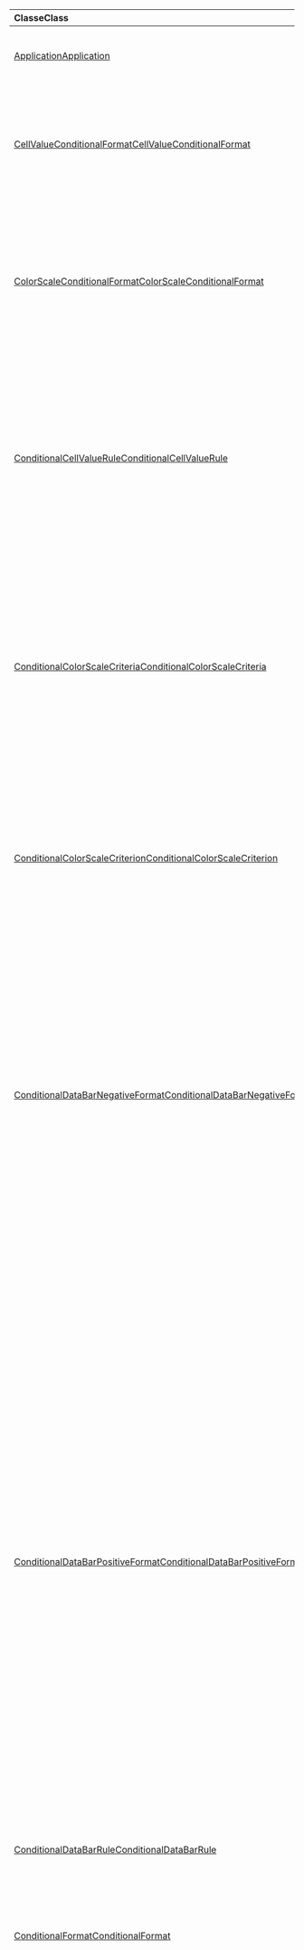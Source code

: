 | <span data-ttu-id="04d4e-101">Classe</span><span class="sxs-lookup"><span data-stu-id="04d4e-101">Class</span></span> | <span data-ttu-id="04d4e-102">Champs</span><span class="sxs-lookup"><span data-stu-id="04d4e-102">Fields</span></span> | <span data-ttu-id="04d4e-103">Description</span><span class="sxs-lookup"><span data-stu-id="04d4e-103">Description</span></span> |
|:---|:---|:---|
|[<span data-ttu-id="04d4e-104">Application</span><span class="sxs-lookup"><span data-stu-id="04d4e-104">Application</span></span>](/javascript/api/excel/excel.application)|[<span data-ttu-id="04d4e-105">suspendApiCalculationUntilNextSync()</span><span class="sxs-lookup"><span data-stu-id="04d4e-105">suspendApiCalculationUntilNextSync()</span></span>](/javascript/api/excel/excel.application#suspendapicalculationuntilnextsync--)|<span data-ttu-id="04d4e-106">Suspend le calcul jusqu’à ce que le `context.sync()` suivant soit appelé.</span><span class="sxs-lookup"><span data-stu-id="04d4e-106">Suspends calculation until the next `context.sync()` is called.</span></span>|
|[<span data-ttu-id="04d4e-107">CellValueConditionalFormat</span><span class="sxs-lookup"><span data-stu-id="04d4e-107">CellValueConditionalFormat</span></span>](/javascript/api/excel/excel.cellvalueconditionalformat)|[<span data-ttu-id="04d4e-108">format</span><span class="sxs-lookup"><span data-stu-id="04d4e-108">format</span></span>](/javascript/api/excel/excel.cellvalueconditionalformat#format)|<span data-ttu-id="04d4e-109">Renvoie un objet format, qui encapsule la police, le remplissage, les bordures et d’autres propriétés des formats conditionnels.</span><span class="sxs-lookup"><span data-stu-id="04d4e-109">Returns a format object, encapsulating the conditional formats font, fill, borders, and other properties.</span></span>|
||[<span data-ttu-id="04d4e-110">rule</span><span class="sxs-lookup"><span data-stu-id="04d4e-110">rule</span></span>](/javascript/api/excel/excel.cellvalueconditionalformat#rule)|<span data-ttu-id="04d4e-111">Spécifie l’objet de règle sur ce format conditionnel.</span><span class="sxs-lookup"><span data-stu-id="04d4e-111">Specifies the rule object on this conditional format.</span></span>|
|[<span data-ttu-id="04d4e-112">ColorScaleConditionalFormat</span><span class="sxs-lookup"><span data-stu-id="04d4e-112">ColorScaleConditionalFormat</span></span>](/javascript/api/excel/excel.colorscaleconditionalformat)|[<span data-ttu-id="04d4e-113">criteria</span><span class="sxs-lookup"><span data-stu-id="04d4e-113">criteria</span></span>](/javascript/api/excel/excel.colorscaleconditionalformat#criteria)|<span data-ttu-id="04d4e-114">Critères de l’échelle de couleurs.</span><span class="sxs-lookup"><span data-stu-id="04d4e-114">The criteria of the color scale.</span></span>|
||[<span data-ttu-id="04d4e-115">threeColorScale</span><span class="sxs-lookup"><span data-stu-id="04d4e-115">threeColorScale</span></span>](/javascript/api/excel/excel.colorscaleconditionalformat#threecolorscale)|<span data-ttu-id="04d4e-116">Si `true` , l’échelle de couleur aura trois points (minimum, milieu, maximum), sinon elle en aura deux (minimum, maximum).</span><span class="sxs-lookup"><span data-stu-id="04d4e-116">If `true`, the color scale will have three points (minimum, midpoint, maximum), otherwise it will have two (minimum, maximum).</span></span>|
|[<span data-ttu-id="04d4e-117">ConditionalCellValueRule</span><span class="sxs-lookup"><span data-stu-id="04d4e-117">ConditionalCellValueRule</span></span>](/javascript/api/excel/excel.conditionalcellvaluerule)|[<span data-ttu-id="04d4e-118">formula1</span><span class="sxs-lookup"><span data-stu-id="04d4e-118">formula1</span></span>](/javascript/api/excel/excel.conditionalcellvaluerule#formula1)|<span data-ttu-id="04d4e-119">Formule, si nécessaire, sur laquelle évaluer la règle de mise en forme conditionnelle.</span><span class="sxs-lookup"><span data-stu-id="04d4e-119">The formula, if required, on which to evaluate the conditional format rule.</span></span>|
||[<span data-ttu-id="04d4e-120">formula2</span><span class="sxs-lookup"><span data-stu-id="04d4e-120">formula2</span></span>](/javascript/api/excel/excel.conditionalcellvaluerule#formula2)|<span data-ttu-id="04d4e-121">Formule, si nécessaire, sur laquelle évaluer la règle de mise en forme conditionnelle.</span><span class="sxs-lookup"><span data-stu-id="04d4e-121">The formula, if required, on which to evaluate the conditional format rule.</span></span>|
||[<span data-ttu-id="04d4e-122">opérateur</span><span class="sxs-lookup"><span data-stu-id="04d4e-122">operator</span></span>](/javascript/api/excel/excel.conditionalcellvaluerule#operator)|<span data-ttu-id="04d4e-123">Opérateur de la mise en forme conditionnelle de la valeur de cellule.</span><span class="sxs-lookup"><span data-stu-id="04d4e-123">The operator of the cell value conditional format.</span></span>|
|[<span data-ttu-id="04d4e-124">ConditionalColorScaleCriteria</span><span class="sxs-lookup"><span data-stu-id="04d4e-124">ConditionalColorScaleCriteria</span></span>](/javascript/api/excel/excel.conditionalcolorscalecriteria)|[<span data-ttu-id="04d4e-125">maximum</span><span class="sxs-lookup"><span data-stu-id="04d4e-125">maximum</span></span>](/javascript/api/excel/excel.conditionalcolorscalecriteria#maximum)|<span data-ttu-id="04d4e-126">Point maximal du critère d’échelle de couleur.</span><span class="sxs-lookup"><span data-stu-id="04d4e-126">The maximum point of the color scale criterion.</span></span>|
||[<span data-ttu-id="04d4e-127">midpoint</span><span class="sxs-lookup"><span data-stu-id="04d4e-127">midpoint</span></span>](/javascript/api/excel/excel.conditionalcolorscalecriteria#midpoint)|<span data-ttu-id="04d4e-128">Milieu du critère d’échelle de couleur, si l’échelle de couleurs est une échelle de 3 couleurs.</span><span class="sxs-lookup"><span data-stu-id="04d4e-128">The midpoint of the color scale criterion, if the color scale is a 3-color scale.</span></span>|
||[<span data-ttu-id="04d4e-129">minimum</span><span class="sxs-lookup"><span data-stu-id="04d4e-129">minimum</span></span>](/javascript/api/excel/excel.conditionalcolorscalecriteria#minimum)|<span data-ttu-id="04d4e-130">Point minimal du critère d’échelle de couleur.</span><span class="sxs-lookup"><span data-stu-id="04d4e-130">The minimum point of the color scale criterion.</span></span>|
|[<span data-ttu-id="04d4e-131">ConditionalColorScaleCriterion</span><span class="sxs-lookup"><span data-stu-id="04d4e-131">ConditionalColorScaleCriterion</span></span>](/javascript/api/excel/excel.conditionalcolorscalecriterion)|[<span data-ttu-id="04d4e-132">color</span><span class="sxs-lookup"><span data-stu-id="04d4e-132">color</span></span>](/javascript/api/excel/excel.conditionalcolorscalecriterion#color)|<span data-ttu-id="04d4e-133">Représentation de code couleur HTML de la couleur d’échelle de couleur (par exemple, #FF0000 représente le rouge).</span><span class="sxs-lookup"><span data-stu-id="04d4e-133">HTML color code representation of the color scale color (e.g., #FF0000 represents Red).</span></span>|
||[<span data-ttu-id="04d4e-134">formula</span><span class="sxs-lookup"><span data-stu-id="04d4e-134">formula</span></span>](/javascript/api/excel/excel.conditionalcolorscalecriterion#formula)|<span data-ttu-id="04d4e-135">Un nombre, une formule ou `null` (si `type` c’est `lowestValue` le cas).</span><span class="sxs-lookup"><span data-stu-id="04d4e-135">A number, a formula, or `null` (if `type` is `lowestValue`).</span></span>|
||[<span data-ttu-id="04d4e-136">type</span><span class="sxs-lookup"><span data-stu-id="04d4e-136">type</span></span>](/javascript/api/excel/excel.conditionalcolorscalecriterion#type)|<span data-ttu-id="04d4e-137">Sur quoi la formule conditionnelle critère doit être basée.</span><span class="sxs-lookup"><span data-stu-id="04d4e-137">What the criterion conditional formula should be based on.</span></span>|
|[<span data-ttu-id="04d4e-138">ConditionalDataBarNegativeFormat</span><span class="sxs-lookup"><span data-stu-id="04d4e-138">ConditionalDataBarNegativeFormat</span></span>](/javascript/api/excel/excel.conditionaldatabarnegativeformat)|[<span data-ttu-id="04d4e-139">borderColor</span><span class="sxs-lookup"><span data-stu-id="04d4e-139">borderColor</span></span>](/javascript/api/excel/excel.conditionaldatabarnegativeformat#bordercolor)|<span data-ttu-id="04d4e-140">Code couleur HTML représentant la couleur de la bordure, au format #RRGGBB (par exemple, « FFA500 ») ou sous forme de couleur HTML nommée (par exemple, « orange »).</span><span class="sxs-lookup"><span data-stu-id="04d4e-140">HTML color code representing the color of the border line, in the form #RRGGBB (e.g., "FFA500") or as a named HTML color (e.g., "orange").</span></span>|
||[<span data-ttu-id="04d4e-141">fillColor</span><span class="sxs-lookup"><span data-stu-id="04d4e-141">fillColor</span></span>](/javascript/api/excel/excel.conditionaldatabarnegativeformat#fillcolor)|<span data-ttu-id="04d4e-142">Code couleur HTML représentant la couleur de remplissage, sous la forme #RRGGBB (par exemple, « FFA500 ») ou sous forme de couleur HTML nommée (par exemple, « orange »).</span><span class="sxs-lookup"><span data-stu-id="04d4e-142">HTML color code representing the fill color, in the form #RRGGBB (e.g., "FFA500") or as a named HTML color (e.g., "orange").</span></span>|
||[<span data-ttu-id="04d4e-143">matchPositiveBorderColor</span><span class="sxs-lookup"><span data-stu-id="04d4e-143">matchPositiveBorderColor</span></span>](/javascript/api/excel/excel.conditionaldatabarnegativeformat#matchpositivebordercolor)|<span data-ttu-id="04d4e-144">Spécifie si la barre de données négative a la même couleur de bordure que la barre de données positive.</span><span class="sxs-lookup"><span data-stu-id="04d4e-144">Specifies if the negative data bar has the same border color as the positive data bar.</span></span>|
||[<span data-ttu-id="04d4e-145">matchPositiveFillColor</span><span class="sxs-lookup"><span data-stu-id="04d4e-145">matchPositiveFillColor</span></span>](/javascript/api/excel/excel.conditionaldatabarnegativeformat#matchpositivefillcolor)|<span data-ttu-id="04d4e-146">Spécifie si la barre de données négative a la même couleur de remplissage que la barre de données positive.</span><span class="sxs-lookup"><span data-stu-id="04d4e-146">Specifies if the negative data bar has the same fill color as the positive data bar.</span></span>|
|[<span data-ttu-id="04d4e-147">ConditionalDataBarPositiveFormat</span><span class="sxs-lookup"><span data-stu-id="04d4e-147">ConditionalDataBarPositiveFormat</span></span>](/javascript/api/excel/excel.conditionaldatabarpositiveformat)|[<span data-ttu-id="04d4e-148">borderColor</span><span class="sxs-lookup"><span data-stu-id="04d4e-148">borderColor</span></span>](/javascript/api/excel/excel.conditionaldatabarpositiveformat#bordercolor)|<span data-ttu-id="04d4e-149">Code couleur HTML représentant la couleur de la bordure, au format #RRGGBB (par exemple, « FFA500 ») ou sous forme de couleur HTML nommée (par exemple, « orange »).</span><span class="sxs-lookup"><span data-stu-id="04d4e-149">HTML color code representing the color of the border line, in the form #RRGGBB (e.g., "FFA500") or as a named HTML color (e.g., "orange").</span></span>|
||[<span data-ttu-id="04d4e-150">fillColor</span><span class="sxs-lookup"><span data-stu-id="04d4e-150">fillColor</span></span>](/javascript/api/excel/excel.conditionaldatabarpositiveformat#fillcolor)|<span data-ttu-id="04d4e-151">Code couleur HTML représentant la couleur de remplissage, sous la forme #RRGGBB (par exemple, « FFA500 ») ou sous forme de couleur HTML nommée (par exemple, « orange »).</span><span class="sxs-lookup"><span data-stu-id="04d4e-151">HTML color code representing the fill color, in the form #RRGGBB (e.g., "FFA500") or as a named HTML color (e.g., "orange").</span></span>|
||[<span data-ttu-id="04d4e-152">gradientFill</span><span class="sxs-lookup"><span data-stu-id="04d4e-152">gradientFill</span></span>](/javascript/api/excel/excel.conditionaldatabarpositiveformat#gradientfill)|<span data-ttu-id="04d4e-153">Spécifie si la barre de données a un dégradé.</span><span class="sxs-lookup"><span data-stu-id="04d4e-153">Specifies if the data bar has a gradient.</span></span>|
|[<span data-ttu-id="04d4e-154">ConditionalDataBarRule</span><span class="sxs-lookup"><span data-stu-id="04d4e-154">ConditionalDataBarRule</span></span>](/javascript/api/excel/excel.conditionaldatabarrule)|[<span data-ttu-id="04d4e-155">formula</span><span class="sxs-lookup"><span data-stu-id="04d4e-155">formula</span></span>](/javascript/api/excel/excel.conditionaldatabarrule#formula)|<span data-ttu-id="04d4e-156">Formule, si nécessaire, sur laquelle évaluer la règle de barre de données.</span><span class="sxs-lookup"><span data-stu-id="04d4e-156">The formula, if required, on which to evaluate the data bar rule.</span></span>|
||[<span data-ttu-id="04d4e-157">type</span><span class="sxs-lookup"><span data-stu-id="04d4e-157">type</span></span>](/javascript/api/excel/excel.conditionaldatabarrule#type)|<span data-ttu-id="04d4e-158">Type de règle pour la barre de données.</span><span class="sxs-lookup"><span data-stu-id="04d4e-158">The type of rule for the data bar.</span></span>|
|[<span data-ttu-id="04d4e-159">ConditionalFormat</span><span class="sxs-lookup"><span data-stu-id="04d4e-159">ConditionalFormat</span></span>](/javascript/api/excel/excel.conditionalformat)|[<span data-ttu-id="04d4e-160">delete()</span><span class="sxs-lookup"><span data-stu-id="04d4e-160">delete()</span></span>](/javascript/api/excel/excel.conditionalformat#delete--)|<span data-ttu-id="04d4e-161">Supprime cette mise en forme conditionnelle.</span><span class="sxs-lookup"><span data-stu-id="04d4e-161">Deletes this conditional format.</span></span>|
||[<span data-ttu-id="04d4e-162">getRange()</span><span class="sxs-lookup"><span data-stu-id="04d4e-162">getRange()</span></span>](/javascript/api/excel/excel.conditionalformat#getrange--)|<span data-ttu-id="04d4e-163">Renvoie la plage à laquelle s’applique la mise en forme conditionnelle.</span><span class="sxs-lookup"><span data-stu-id="04d4e-163">Returns the range the conditonal format is applied to.</span></span>|
||[<span data-ttu-id="04d4e-164">getRangeOrNullObject()</span><span class="sxs-lookup"><span data-stu-id="04d4e-164">getRangeOrNullObject()</span></span>](/javascript/api/excel/excel.conditionalformat#getrangeornullobject--)|<span data-ttu-id="04d4e-165">Renvoie la plage à laquelle le format conditionnel est appliqué.</span><span class="sxs-lookup"><span data-stu-id="04d4e-165">Returns the range to which the conditonal format is applied.</span></span>|
||[<span data-ttu-id="04d4e-166">priority</span><span class="sxs-lookup"><span data-stu-id="04d4e-166">priority</span></span>](/javascript/api/excel/excel.conditionalformat#priority)|<span data-ttu-id="04d4e-167">Priorité (ou index) dans la collection de formats conditionnels dans qui ce format conditionnel existe actuellement.</span><span class="sxs-lookup"><span data-stu-id="04d4e-167">The priority (or index) within the conditional format collection that this conditional format currently exists in.</span></span>|
||[<span data-ttu-id="04d4e-168">cellValue</span><span class="sxs-lookup"><span data-stu-id="04d4e-168">cellValue</span></span>](/javascript/api/excel/excel.conditionalformat#cellvalue)|<span data-ttu-id="04d4e-169">Renvoie les propriétés de mise en forme conditionnelle de la valeur de cellule si la mise en forme conditionnelle actuelle est un `CellValue` type.</span><span class="sxs-lookup"><span data-stu-id="04d4e-169">Returns the cell value conditional format properties if the current conditional format is a `CellValue` type.</span></span>|
||[<span data-ttu-id="04d4e-170">cellValueOrNullObject</span><span class="sxs-lookup"><span data-stu-id="04d4e-170">cellValueOrNullObject</span></span>](/javascript/api/excel/excel.conditionalformat#cellvalueornullobject)|<span data-ttu-id="04d4e-171">Renvoie les propriétés de mise en forme conditionnelle de la valeur de cellule si la mise en forme conditionnelle actuelle est un `CellValue` type.</span><span class="sxs-lookup"><span data-stu-id="04d4e-171">Returns the cell value conditional format properties if the current conditional format is a `CellValue` type.</span></span>|
||[<span data-ttu-id="04d4e-172">colorScale</span><span class="sxs-lookup"><span data-stu-id="04d4e-172">colorScale</span></span>](/javascript/api/excel/excel.conditionalformat#colorscale)|<span data-ttu-id="04d4e-173">Renvoie les propriétés de mise en forme conditionnelle d’échelle de couleur si la mise en forme conditionnelle actuelle est un `ColorScale` type.</span><span class="sxs-lookup"><span data-stu-id="04d4e-173">Returns the color scale conditional format properties if the current conditional format is a `ColorScale` type.</span></span>|
||[<span data-ttu-id="04d4e-174">colorScaleOrNullObject</span><span class="sxs-lookup"><span data-stu-id="04d4e-174">colorScaleOrNullObject</span></span>](/javascript/api/excel/excel.conditionalformat#colorscaleornullobject)|<span data-ttu-id="04d4e-175">Renvoie les propriétés de mise en forme conditionnelle d’échelle de couleur si la mise en forme conditionnelle actuelle est un `ColorScale` type.</span><span class="sxs-lookup"><span data-stu-id="04d4e-175">Returns the color scale conditional format properties if the current conditional format is a `ColorScale` type.</span></span>|
||[<span data-ttu-id="04d4e-176">custom</span><span class="sxs-lookup"><span data-stu-id="04d4e-176">custom</span></span>](/javascript/api/excel/excel.conditionalformat#custom)|<span data-ttu-id="04d4e-177">Renvoie les propriétés de mise en forme conditionnelle personnalisées si la mise en forme conditionnelle actuelle est un type personnalisé.</span><span class="sxs-lookup"><span data-stu-id="04d4e-177">Returns the custom conditional format properties if the current conditional format is a custom type.</span></span>|
||[<span data-ttu-id="04d4e-178">customOrNullObject</span><span class="sxs-lookup"><span data-stu-id="04d4e-178">customOrNullObject</span></span>](/javascript/api/excel/excel.conditionalformat#customornullobject)|<span data-ttu-id="04d4e-179">Renvoie les propriétés de mise en forme conditionnelle personnalisées si la mise en forme conditionnelle actuelle est un type personnalisé.</span><span class="sxs-lookup"><span data-stu-id="04d4e-179">Returns the custom conditional format properties if the current conditional format is a custom type.</span></span>|
||[<span data-ttu-id="04d4e-180">dataBar</span><span class="sxs-lookup"><span data-stu-id="04d4e-180">dataBar</span></span>](/javascript/api/excel/excel.conditionalformat#databar)|<span data-ttu-id="04d4e-181">Renvoie les propriétés de la barre de données si la mise en forme conditionnelle actuelle est une barre de données.</span><span class="sxs-lookup"><span data-stu-id="04d4e-181">Returns the data bar properties if the current conditional format is a data bar.</span></span>|
||[<span data-ttu-id="04d4e-182">dataBarOrNullObject</span><span class="sxs-lookup"><span data-stu-id="04d4e-182">dataBarOrNullObject</span></span>](/javascript/api/excel/excel.conditionalformat#databarornullobject)|<span data-ttu-id="04d4e-183">Renvoie les propriétés de la barre de données si la mise en forme conditionnelle actuelle est une barre de données.</span><span class="sxs-lookup"><span data-stu-id="04d4e-183">Returns the data bar properties if the current conditional format is a data bar.</span></span>|
||[<span data-ttu-id="04d4e-184">iconSet</span><span class="sxs-lookup"><span data-stu-id="04d4e-184">iconSet</span></span>](/javascript/api/excel/excel.conditionalformat#iconset)|<span data-ttu-id="04d4e-185">Renvoie les propriétés de mise en forme conditionnelle du jeu d’icônes si la mise en forme conditionnelle actuelle est un `IconSet` type.</span><span class="sxs-lookup"><span data-stu-id="04d4e-185">Returns the icon set conditional format properties if the current conditional format is an `IconSet` type.</span></span>|
||[<span data-ttu-id="04d4e-186">iconSetOrNullObject</span><span class="sxs-lookup"><span data-stu-id="04d4e-186">iconSetOrNullObject</span></span>](/javascript/api/excel/excel.conditionalformat#iconsetornullobject)|<span data-ttu-id="04d4e-187">Renvoie les propriétés de mise en forme conditionnelle du jeu d’icônes si la mise en forme conditionnelle actuelle est un `IconSet` type.</span><span class="sxs-lookup"><span data-stu-id="04d4e-187">Returns the icon set conditional format properties if the current conditional format is an `IconSet` type.</span></span>|
||[<span data-ttu-id="04d4e-188">id</span><span class="sxs-lookup"><span data-stu-id="04d4e-188">id</span></span>](/javascript/api/excel/excel.conditionalformat#id)|<span data-ttu-id="04d4e-189">Priorité de la mise en forme conditionnelle dans la version `ConditionalFormatCollection` actuelle.</span><span class="sxs-lookup"><span data-stu-id="04d4e-189">The priority of the conditional format in the current `ConditionalFormatCollection`.</span></span>|
||[<span data-ttu-id="04d4e-190">preset</span><span class="sxs-lookup"><span data-stu-id="04d4e-190">preset</span></span>](/javascript/api/excel/excel.conditionalformat#preset)|<span data-ttu-id="04d4e-191">Renvoie la mise en forme conditionnelle des critères prédéfinits.</span><span class="sxs-lookup"><span data-stu-id="04d4e-191">Returns the preset criteria conditional format.</span></span>|
||[<span data-ttu-id="04d4e-192">presetOrNullObject</span><span class="sxs-lookup"><span data-stu-id="04d4e-192">presetOrNullObject</span></span>](/javascript/api/excel/excel.conditionalformat#presetornullobject)|<span data-ttu-id="04d4e-193">Renvoie la mise en forme conditionnelle des critères prédéfinits.</span><span class="sxs-lookup"><span data-stu-id="04d4e-193">Returns the preset criteria conditional format.</span></span>|
||[<span data-ttu-id="04d4e-194">textComparison</span><span class="sxs-lookup"><span data-stu-id="04d4e-194">textComparison</span></span>](/javascript/api/excel/excel.conditionalformat#textcomparison)|<span data-ttu-id="04d4e-195">Renvoie les propriétés de mise en forme conditionnelle de texte spécifiques si la mise en forme conditionnelle actuelle est un type de texte.</span><span class="sxs-lookup"><span data-stu-id="04d4e-195">Returns the specific text conditional format properties if the current conditional format is a text type.</span></span>|
||[<span data-ttu-id="04d4e-196">textComparisonOrNullObject</span><span class="sxs-lookup"><span data-stu-id="04d4e-196">textComparisonOrNullObject</span></span>](/javascript/api/excel/excel.conditionalformat#textcomparisonornullobject)|<span data-ttu-id="04d4e-197">Renvoie les propriétés de mise en forme conditionnelle de texte spécifiques si la mise en forme conditionnelle actuelle est un type de texte.</span><span class="sxs-lookup"><span data-stu-id="04d4e-197">Returns the specific text conditional format properties if the current conditional format is a text type.</span></span>|
||[<span data-ttu-id="04d4e-198">topBottom</span><span class="sxs-lookup"><span data-stu-id="04d4e-198">topBottom</span></span>](/javascript/api/excel/excel.conditionalformat#topbottom)|<span data-ttu-id="04d4e-199">Renvoie les propriétés de mise en forme conditionnelle supérieure/inférieure si la mise en forme conditionnelle actuelle est un `TopBottom` type.</span><span class="sxs-lookup"><span data-stu-id="04d4e-199">Returns the top/bottom conditional format properties if the current conditional format is a `TopBottom` type.</span></span>|
||[<span data-ttu-id="04d4e-200">topBottomOrNullObject</span><span class="sxs-lookup"><span data-stu-id="04d4e-200">topBottomOrNullObject</span></span>](/javascript/api/excel/excel.conditionalformat#topbottomornullobject)|<span data-ttu-id="04d4e-201">Renvoie les propriétés de mise en forme conditionnelle supérieure/inférieure si la mise en forme conditionnelle actuelle est un `TopBottom` type.</span><span class="sxs-lookup"><span data-stu-id="04d4e-201">Returns the top/bottom conditional format properties if the current conditional format is a `TopBottom` type.</span></span>|
||[<span data-ttu-id="04d4e-202">type</span><span class="sxs-lookup"><span data-stu-id="04d4e-202">type</span></span>](/javascript/api/excel/excel.conditionalformat#type)|<span data-ttu-id="04d4e-203">Type de mise en forme conditionnelle.</span><span class="sxs-lookup"><span data-stu-id="04d4e-203">A type of conditional format.</span></span>|
||[<span data-ttu-id="04d4e-204">stopIfTrue</span><span class="sxs-lookup"><span data-stu-id="04d4e-204">stopIfTrue</span></span>](/javascript/api/excel/excel.conditionalformat#stopiftrue)|<span data-ttu-id="04d4e-205">Si les conditions de cette mise en forme conditionnelle sont remplies, aucun format de priorité inférieure ne doit prendre effet sur cette cellule.</span><span class="sxs-lookup"><span data-stu-id="04d4e-205">If the conditions of this conditional format are met, no lower-priority formats shall take effect on that cell.</span></span>|
|[<span data-ttu-id="04d4e-206">ConditionalFormatCollection</span><span class="sxs-lookup"><span data-stu-id="04d4e-206">ConditionalFormatCollection</span></span>](/javascript/api/excel/excel.conditionalformatcollection)|[<span data-ttu-id="04d4e-207">add(type: Excel.ConditionalFormatType)</span><span class="sxs-lookup"><span data-stu-id="04d4e-207">add(type: Excel.ConditionalFormatType)</span></span>](/javascript/api/excel/excel.conditionalformatcollection#add-type-)|<span data-ttu-id="04d4e-208">Ajoute un nouveau format conditionnel à la collection à la priorité première/supérieure.</span><span class="sxs-lookup"><span data-stu-id="04d4e-208">Adds a new conditional format to the collection at the first/top priority.</span></span>|
||[<span data-ttu-id="04d4e-209">clearAll()</span><span class="sxs-lookup"><span data-stu-id="04d4e-209">clearAll()</span></span>](/javascript/api/excel/excel.conditionalformatcollection#clearall--)|<span data-ttu-id="04d4e-210">Efface toutes les mises en forme conditionnelles actives sur la plage spécifiée actuelle.</span><span class="sxs-lookup"><span data-stu-id="04d4e-210">Clears all conditional formats active on the current specified range.</span></span>|
||[<span data-ttu-id="04d4e-211">getCount()</span><span class="sxs-lookup"><span data-stu-id="04d4e-211">getCount()</span></span>](/javascript/api/excel/excel.conditionalformatcollection#getcount--)|<span data-ttu-id="04d4e-212">Renvoie le nombre de formats conditionnels dans le manuel.</span><span class="sxs-lookup"><span data-stu-id="04d4e-212">Returns the number of conditional formats in the workbook.</span></span>|
||[<span data-ttu-id="04d4e-213">getItem(id: string)</span><span class="sxs-lookup"><span data-stu-id="04d4e-213">getItem(id: string)</span></span>](/javascript/api/excel/excel.conditionalformatcollection#getitem-id-)|<span data-ttu-id="04d4e-214">Renvoie une mise en forme conditionnelle à un ID donné.</span><span class="sxs-lookup"><span data-stu-id="04d4e-214">Returns a conditional format for the given ID.</span></span>|
||[<span data-ttu-id="04d4e-215">getItemAt(index: number)</span><span class="sxs-lookup"><span data-stu-id="04d4e-215">getItemAt(index: number)</span></span>](/javascript/api/excel/excel.conditionalformatcollection#getitemat-index-)|<span data-ttu-id="04d4e-216">Renvoie une mise en forme conditionnelle à l’index donné.</span><span class="sxs-lookup"><span data-stu-id="04d4e-216">Returns a conditional format at the given index.</span></span>|
||[<span data-ttu-id="04d4e-217">items</span><span class="sxs-lookup"><span data-stu-id="04d4e-217">items</span></span>](/javascript/api/excel/excel.conditionalformatcollection#items)|<span data-ttu-id="04d4e-218">Obtient l’élément enfant chargé dans cette collection de sites.</span><span class="sxs-lookup"><span data-stu-id="04d4e-218">Gets the loaded child items in this collection.</span></span>|
|[<span data-ttu-id="04d4e-219">ConditionalFormatRule</span><span class="sxs-lookup"><span data-stu-id="04d4e-219">ConditionalFormatRule</span></span>](/javascript/api/excel/excel.conditionalformatrule)|[<span data-ttu-id="04d4e-220">formula</span><span class="sxs-lookup"><span data-stu-id="04d4e-220">formula</span></span>](/javascript/api/excel/excel.conditionalformatrule#formula)|<span data-ttu-id="04d4e-221">Formule, si nécessaire, sur laquelle évaluer la règle de mise en forme conditionnelle.</span><span class="sxs-lookup"><span data-stu-id="04d4e-221">The formula, if required, on which to evaluate the conditional format rule.</span></span>|
||[<span data-ttu-id="04d4e-222">formulaLocal</span><span class="sxs-lookup"><span data-stu-id="04d4e-222">formulaLocal</span></span>](/javascript/api/excel/excel.conditionalformatrule#formulalocal)|<span data-ttu-id="04d4e-223">Formule, si nécessaire, sur laquelle évaluer la règle de mise en forme conditionnelle dans la langue de l’utilisateur.</span><span class="sxs-lookup"><span data-stu-id="04d4e-223">The formula, if required, on which to evaluate the conditional format rule in the user's language.</span></span>|
||[<span data-ttu-id="04d4e-224">formulaR1C1</span><span class="sxs-lookup"><span data-stu-id="04d4e-224">formulaR1C1</span></span>](/javascript/api/excel/excel.conditionalformatrule#formular1c1)|<span data-ttu-id="04d4e-225">Formule, si nécessaire, sur laquelle évaluer la règle de mise en forme conditionnelle en notation de style R1C1.</span><span class="sxs-lookup"><span data-stu-id="04d4e-225">The formula, if required, on which to evaluate the conditional format rule in R1C1-style notation.</span></span>|
|[<span data-ttu-id="04d4e-226">ConditionalIconCriterion</span><span class="sxs-lookup"><span data-stu-id="04d4e-226">ConditionalIconCriterion</span></span>](/javascript/api/excel/excel.conditionaliconcriterion)|[<span data-ttu-id="04d4e-227">customIcon</span><span class="sxs-lookup"><span data-stu-id="04d4e-227">customIcon</span></span>](/javascript/api/excel/excel.conditionaliconcriterion#customicon)|<span data-ttu-id="04d4e-228">L’icône personnalisée pour le critère actuel, si elle est différente du jeu d’icônes par défaut, `null` est renvoyée.</span><span class="sxs-lookup"><span data-stu-id="04d4e-228">The custom icon for the current criterion, if different from the default icon set, else `null` will be returned.</span></span>|
||[<span data-ttu-id="04d4e-229">formula</span><span class="sxs-lookup"><span data-stu-id="04d4e-229">formula</span></span>](/javascript/api/excel/excel.conditionaliconcriterion#formula)|<span data-ttu-id="04d4e-230">Un nombre ou une formule en fonction du type.</span><span class="sxs-lookup"><span data-stu-id="04d4e-230">A number or a formula depending on the type.</span></span>|
||[<span data-ttu-id="04d4e-231">opérateur</span><span class="sxs-lookup"><span data-stu-id="04d4e-231">operator</span></span>](/javascript/api/excel/excel.conditionaliconcriterion#operator)|<span data-ttu-id="04d4e-232">`greaterThan` ou `greaterThanOrEqual` pour chacun des types de règles pour la mise en forme conditionnelle d’icône.</span><span class="sxs-lookup"><span data-stu-id="04d4e-232">`greaterThan` or `greaterThanOrEqual` for each of the rule types for the icon conditional format.</span></span>|
||[<span data-ttu-id="04d4e-233">type</span><span class="sxs-lookup"><span data-stu-id="04d4e-233">type</span></span>](/javascript/api/excel/excel.conditionaliconcriterion#type)|<span data-ttu-id="04d4e-234">Ce sur quoi la formule conditionnelle de l’icône doit être basée.</span><span class="sxs-lookup"><span data-stu-id="04d4e-234">What the icon conditional formula should be based on.</span></span>|
|[<span data-ttu-id="04d4e-235">ConditionalPresetCriteriaRule</span><span class="sxs-lookup"><span data-stu-id="04d4e-235">ConditionalPresetCriteriaRule</span></span>](/javascript/api/excel/excel.conditionalpresetcriteriarule)|[<span data-ttu-id="04d4e-236">critère</span><span class="sxs-lookup"><span data-stu-id="04d4e-236">criterion</span></span>](/javascript/api/excel/excel.conditionalpresetcriteriarule#criterion)|<span data-ttu-id="04d4e-237">Critère de la mise en forme conditionnelle.</span><span class="sxs-lookup"><span data-stu-id="04d4e-237">The criterion of the conditional format.</span></span>|
|[<span data-ttu-id="04d4e-238">ConditionalRangeBorder</span><span class="sxs-lookup"><span data-stu-id="04d4e-238">ConditionalRangeBorder</span></span>](/javascript/api/excel/excel.conditionalrangeborder)|[<span data-ttu-id="04d4e-239">color</span><span class="sxs-lookup"><span data-stu-id="04d4e-239">color</span></span>](/javascript/api/excel/excel.conditionalrangeborder#color)|<span data-ttu-id="04d4e-240">Code couleur HTML représentant la couleur de la bordure, au format #RRGGBB (par exemple, « FFA500 ») ou sous forme de couleur HTML nommée (par exemple, « orange »).</span><span class="sxs-lookup"><span data-stu-id="04d4e-240">HTML color code representing the color of the border line, in the form #RRGGBB (e.g., "FFA500") or as a named HTML color (e.g., "orange").</span></span>|
||[<span data-ttu-id="04d4e-241">sideIndex</span><span class="sxs-lookup"><span data-stu-id="04d4e-241">sideIndex</span></span>](/javascript/api/excel/excel.conditionalrangeborder#sideindex)|<span data-ttu-id="04d4e-242">Valeur constante qui indique un côté spécifique de la bordure.</span><span class="sxs-lookup"><span data-stu-id="04d4e-242">Constant value that indicates the specific side of the border.</span></span>|
||[<span data-ttu-id="04d4e-243">style</span><span class="sxs-lookup"><span data-stu-id="04d4e-243">style</span></span>](/javascript/api/excel/excel.conditionalrangeborder#style)|<span data-ttu-id="04d4e-244">L’une des constantes de style de ligne déterminant le style de ligne de la bordure.</span><span class="sxs-lookup"><span data-stu-id="04d4e-244">One of the constants of line style specifying the line style for the border.</span></span>|
|[<span data-ttu-id="04d4e-245">ConditionalRangeBorderCollection</span><span class="sxs-lookup"><span data-stu-id="04d4e-245">ConditionalRangeBorderCollection</span></span>](/javascript/api/excel/excel.conditionalrangebordercollection)|[<span data-ttu-id="04d4e-246">getItem(index: Excel.ConditionalRangeBorderIndex)</span><span class="sxs-lookup"><span data-stu-id="04d4e-246">getItem(index: Excel.ConditionalRangeBorderIndex)</span></span>](/javascript/api/excel/excel.conditionalrangebordercollection#getitem-index-)|<span data-ttu-id="04d4e-247">Obtient un objet de bordure à l’aide de son nom.</span><span class="sxs-lookup"><span data-stu-id="04d4e-247">Gets a border object using its name.</span></span>|
||[<span data-ttu-id="04d4e-248">getItemAt(index: number)</span><span class="sxs-lookup"><span data-stu-id="04d4e-248">getItemAt(index: number)</span></span>](/javascript/api/excel/excel.conditionalrangebordercollection#getitemat-index-)|<span data-ttu-id="04d4e-249">Obtient un objet de bordure à l’aide de son indice.</span><span class="sxs-lookup"><span data-stu-id="04d4e-249">Gets a border object using its index.</span></span>|
||[<span data-ttu-id="04d4e-250">bas</span><span class="sxs-lookup"><span data-stu-id="04d4e-250">bottom</span></span>](/javascript/api/excel/excel.conditionalrangebordercollection#bottom)|<span data-ttu-id="04d4e-251">Obtient la bordure inférieure.</span><span class="sxs-lookup"><span data-stu-id="04d4e-251">Gets the bottom border.</span></span>|
||[<span data-ttu-id="04d4e-252">count</span><span class="sxs-lookup"><span data-stu-id="04d4e-252">count</span></span>](/javascript/api/excel/excel.conditionalrangebordercollection#count)|<span data-ttu-id="04d4e-253">Nombre d’objets de bordure de la collection.</span><span class="sxs-lookup"><span data-stu-id="04d4e-253">Number of border objects in the collection.</span></span>|
||[<span data-ttu-id="04d4e-254">items</span><span class="sxs-lookup"><span data-stu-id="04d4e-254">items</span></span>](/javascript/api/excel/excel.conditionalrangebordercollection#items)|<span data-ttu-id="04d4e-255">Obtient l’élément enfant chargé dans cette collection de sites.</span><span class="sxs-lookup"><span data-stu-id="04d4e-255">Gets the loaded child items in this collection.</span></span>|
||[<span data-ttu-id="04d4e-256">left</span><span class="sxs-lookup"><span data-stu-id="04d4e-256">left</span></span>](/javascript/api/excel/excel.conditionalrangebordercollection#left)|<span data-ttu-id="04d4e-257">Obtient la bordure gauche.</span><span class="sxs-lookup"><span data-stu-id="04d4e-257">Gets the left border.</span></span>|
||[<span data-ttu-id="04d4e-258">right</span><span class="sxs-lookup"><span data-stu-id="04d4e-258">right</span></span>](/javascript/api/excel/excel.conditionalrangebordercollection#right)|<span data-ttu-id="04d4e-259">Obtient la bordure droite.</span><span class="sxs-lookup"><span data-stu-id="04d4e-259">Gets the right border.</span></span>|
||[<span data-ttu-id="04d4e-260">top</span><span class="sxs-lookup"><span data-stu-id="04d4e-260">top</span></span>](/javascript/api/excel/excel.conditionalrangebordercollection#top)|<span data-ttu-id="04d4e-261">Obtient la bordure supérieure.</span><span class="sxs-lookup"><span data-stu-id="04d4e-261">Gets the top border.</span></span>|
|[<span data-ttu-id="04d4e-262">ConditionalRangeFill</span><span class="sxs-lookup"><span data-stu-id="04d4e-262">ConditionalRangeFill</span></span>](/javascript/api/excel/excel.conditionalrangefill)|[<span data-ttu-id="04d4e-263">clear()</span><span class="sxs-lookup"><span data-stu-id="04d4e-263">clear()</span></span>](/javascript/api/excel/excel.conditionalrangefill#clear--)|<span data-ttu-id="04d4e-264">Réinitialise le remplissage.</span><span class="sxs-lookup"><span data-stu-id="04d4e-264">Resets the fill.</span></span>|
||[<span data-ttu-id="04d4e-265">color</span><span class="sxs-lookup"><span data-stu-id="04d4e-265">color</span></span>](/javascript/api/excel/excel.conditionalrangefill#color)|<span data-ttu-id="04d4e-266">Code couleur HTML représentant la couleur du remplissage, sous la forme #RRGGBB (par exemple, « FFA500 ») ou sous forme de couleur HTML nommée (par exemple, « orange »).</span><span class="sxs-lookup"><span data-stu-id="04d4e-266">HTML color code representing the color of the fill, in the form #RRGGBB (e.g., "FFA500") or as a named HTML color (e.g., "orange").</span></span>|
|[<span data-ttu-id="04d4e-267">ConditionalRangeFont</span><span class="sxs-lookup"><span data-stu-id="04d4e-267">ConditionalRangeFont</span></span>](/javascript/api/excel/excel.conditionalrangefont)|[<span data-ttu-id="04d4e-268">bold</span><span class="sxs-lookup"><span data-stu-id="04d4e-268">bold</span></span>](/javascript/api/excel/excel.conditionalrangefont#bold)|<span data-ttu-id="04d4e-269">Spécifie si la police est en gras.</span><span class="sxs-lookup"><span data-stu-id="04d4e-269">Specifies if the font is bold.</span></span>|
||[<span data-ttu-id="04d4e-270">clear()</span><span class="sxs-lookup"><span data-stu-id="04d4e-270">clear()</span></span>](/javascript/api/excel/excel.conditionalrangefont#clear--)|<span data-ttu-id="04d4e-271">Réinitialise les formats de police.</span><span class="sxs-lookup"><span data-stu-id="04d4e-271">Resets the font formats.</span></span>|
||[<span data-ttu-id="04d4e-272">color</span><span class="sxs-lookup"><span data-stu-id="04d4e-272">color</span></span>](/javascript/api/excel/excel.conditionalrangefont#color)|<span data-ttu-id="04d4e-273">Représentation de code couleur HTML de la couleur du texte (par exemple, #FF0000 représente le rouge).</span><span class="sxs-lookup"><span data-stu-id="04d4e-273">HTML color code representation of the text color (e.g., #FF0000 represents Red).</span></span>|
||[<span data-ttu-id="04d4e-274">italic</span><span class="sxs-lookup"><span data-stu-id="04d4e-274">italic</span></span>](/javascript/api/excel/excel.conditionalrangefont#italic)|<span data-ttu-id="04d4e-275">Spécifie si la police est en italique.</span><span class="sxs-lookup"><span data-stu-id="04d4e-275">Specifies if the font is italic.</span></span>|
||[<span data-ttu-id="04d4e-276">strikethrough</span><span class="sxs-lookup"><span data-stu-id="04d4e-276">strikethrough</span></span>](/javascript/api/excel/excel.conditionalrangefont#strikethrough)|<span data-ttu-id="04d4e-277">Spécifie l’état de la police de type strikethrough.</span><span class="sxs-lookup"><span data-stu-id="04d4e-277">Specifies the strikethrough status of the font.</span></span>|
||[<span data-ttu-id="04d4e-278">underline</span><span class="sxs-lookup"><span data-stu-id="04d4e-278">underline</span></span>](/javascript/api/excel/excel.conditionalrangefont#underline)|<span data-ttu-id="04d4e-279">Type de soulignement appliqué à la police.</span><span class="sxs-lookup"><span data-stu-id="04d4e-279">The type of underline applied to the font.</span></span>|
|[<span data-ttu-id="04d4e-280">ConditionalRangeFormat</span><span class="sxs-lookup"><span data-stu-id="04d4e-280">ConditionalRangeFormat</span></span>](/javascript/api/excel/excel.conditionalrangeformat)|[<span data-ttu-id="04d4e-281">numberFormat</span><span class="sxs-lookup"><span data-stu-id="04d4e-281">numberFormat</span></span>](/javascript/api/excel/excel.conditionalrangeformat#numberformat)|<span data-ttu-id="04d4e-282">Représente le code de format numérique d’Excel pour la plage donnée.</span><span class="sxs-lookup"><span data-stu-id="04d4e-282">Represents Excel's number format code for the given range.</span></span>|
||[<span data-ttu-id="04d4e-283">Borders</span><span class="sxs-lookup"><span data-stu-id="04d4e-283">borders</span></span>](/javascript/api/excel/excel.conditionalrangeformat#borders)|<span data-ttu-id="04d4e-284">Collection d’objets de bordure qui s’appliquent à la plage de mise en forme conditionnelle globale.</span><span class="sxs-lookup"><span data-stu-id="04d4e-284">Collection of border objects that apply to the overall conditional format range.</span></span>|
||[<span data-ttu-id="04d4e-285">fill</span><span class="sxs-lookup"><span data-stu-id="04d4e-285">fill</span></span>](/javascript/api/excel/excel.conditionalrangeformat#fill)|<span data-ttu-id="04d4e-286">Renvoie l’objet de remplissage défini sur la plage de mise en forme conditionnelle globale.</span><span class="sxs-lookup"><span data-stu-id="04d4e-286">Returns the fill object defined on the overall conditional format range.</span></span>|
||[<span data-ttu-id="04d4e-287">police</span><span class="sxs-lookup"><span data-stu-id="04d4e-287">font</span></span>](/javascript/api/excel/excel.conditionalrangeformat#font)|<span data-ttu-id="04d4e-288">Renvoie l’objet de police défini sur la plage de mise en forme conditionnelle globale.</span><span class="sxs-lookup"><span data-stu-id="04d4e-288">Returns the font object defined on the overall conditional format range.</span></span>|
|[<span data-ttu-id="04d4e-289">ConditionalTextComparisonRule</span><span class="sxs-lookup"><span data-stu-id="04d4e-289">ConditionalTextComparisonRule</span></span>](/javascript/api/excel/excel.conditionaltextcomparisonrule)|[<span data-ttu-id="04d4e-290">opérateur</span><span class="sxs-lookup"><span data-stu-id="04d4e-290">operator</span></span>](/javascript/api/excel/excel.conditionaltextcomparisonrule#operator)|<span data-ttu-id="04d4e-291">Opérateur de la mise en forme conditionnelle du texte.</span><span class="sxs-lookup"><span data-stu-id="04d4e-291">The operator of the text conditional format.</span></span>|
||[<span data-ttu-id="04d4e-292">text</span><span class="sxs-lookup"><span data-stu-id="04d4e-292">text</span></span>](/javascript/api/excel/excel.conditionaltextcomparisonrule#text)|<span data-ttu-id="04d4e-293">Valeur de texte de la mise en forme conditionnelle.</span><span class="sxs-lookup"><span data-stu-id="04d4e-293">The text value of the conditional format.</span></span>|
|[<span data-ttu-id="04d4e-294">ConditionalTopBottomRule</span><span class="sxs-lookup"><span data-stu-id="04d4e-294">ConditionalTopBottomRule</span></span>](/javascript/api/excel/excel.conditionaltopbottomrule)|[<span data-ttu-id="04d4e-295">rank</span><span class="sxs-lookup"><span data-stu-id="04d4e-295">rank</span></span>](/javascript/api/excel/excel.conditionaltopbottomrule#rank)|<span data-ttu-id="04d4e-296">Rang compris entre 1 et 1000 pour les rangs numériques ou entre 1 et 100 pour les rangs en pourcentage.</span><span class="sxs-lookup"><span data-stu-id="04d4e-296">The rank between 1 and 1000 for numeric ranks or 1 and 100 for percent ranks.</span></span>|
||[<span data-ttu-id="04d4e-297">type</span><span class="sxs-lookup"><span data-stu-id="04d4e-297">type</span></span>](/javascript/api/excel/excel.conditionaltopbottomrule#type)|<span data-ttu-id="04d4e-298">Formater les valeurs en fonction du classement supérieur ou inférieur.</span><span class="sxs-lookup"><span data-stu-id="04d4e-298">Format values based on the top or bottom rank.</span></span>|
|[<span data-ttu-id="04d4e-299">CustomConditionalFormat</span><span class="sxs-lookup"><span data-stu-id="04d4e-299">CustomConditionalFormat</span></span>](/javascript/api/excel/excel.customconditionalformat)|[<span data-ttu-id="04d4e-300">format</span><span class="sxs-lookup"><span data-stu-id="04d4e-300">format</span></span>](/javascript/api/excel/excel.customconditionalformat#format)|<span data-ttu-id="04d4e-301">Renvoie un objet format, qui encapsule la police, le remplissage, les bordures et d’autres propriétés des formats conditionnels.</span><span class="sxs-lookup"><span data-stu-id="04d4e-301">Returns a format object, encapsulating the conditional formats font, fill, borders, and other properties.</span></span>|
||[<span data-ttu-id="04d4e-302">rule</span><span class="sxs-lookup"><span data-stu-id="04d4e-302">rule</span></span>](/javascript/api/excel/excel.customconditionalformat#rule)|<span data-ttu-id="04d4e-303">Spécifie `Rule` l’objet sur cette mise en forme conditionnelle.</span><span class="sxs-lookup"><span data-stu-id="04d4e-303">Specifies the `Rule` object on this conditional format.</span></span>|
|[<span data-ttu-id="04d4e-304">DataBarConditionalFormat</span><span class="sxs-lookup"><span data-stu-id="04d4e-304">DataBarConditionalFormat</span></span>](/javascript/api/excel/excel.databarconditionalformat)|[<span data-ttu-id="04d4e-305">axisColor</span><span class="sxs-lookup"><span data-stu-id="04d4e-305">axisColor</span></span>](/javascript/api/excel/excel.databarconditionalformat#axiscolor)|<span data-ttu-id="04d4e-306">Code couleur HTML représentant la couleur de la ligne Axe, sous la forme #RRGGBB (par exemple, « FFA500 ») ou sous forme de couleur HTML nommée (par exemple, « orange »).</span><span class="sxs-lookup"><span data-stu-id="04d4e-306">HTML color code representing the color of the Axis line, in the form #RRGGBB (e.g., "FFA500") or as a named HTML color (e.g., "orange").</span></span>|
||[<span data-ttu-id="04d4e-307">axisFormat</span><span class="sxs-lookup"><span data-stu-id="04d4e-307">axisFormat</span></span>](/javascript/api/excel/excel.databarconditionalformat#axisformat)|<span data-ttu-id="04d4e-308">Représentation de la façon dont l’axe est déterminé pour une barre de données Excel.</span><span class="sxs-lookup"><span data-stu-id="04d4e-308">Representation of how the axis is determined for an Excel data bar.</span></span>|
||[<span data-ttu-id="04d4e-309">barDirection</span><span class="sxs-lookup"><span data-stu-id="04d4e-309">barDirection</span></span>](/javascript/api/excel/excel.databarconditionalformat#bardirection)|<span data-ttu-id="04d4e-310">Spécifie la direction sur qui le graphique de barre de données doit être basé.</span><span class="sxs-lookup"><span data-stu-id="04d4e-310">Specifies the direction that the data bar graphic should be based on.</span></span>|
||[<span data-ttu-id="04d4e-311">lowerBoundRule</span><span class="sxs-lookup"><span data-stu-id="04d4e-311">lowerBoundRule</span></span>](/javascript/api/excel/excel.databarconditionalformat#lowerboundrule)|<span data-ttu-id="04d4e-312">Règle de ce qui constitue la limite inférieure (et comment la calculer, le cas échéant) pour une barre de données.</span><span class="sxs-lookup"><span data-stu-id="04d4e-312">The rule for what consistutes the lower bound (and how to calculate it, if applicable) for a data bar.</span></span>|
||[<span data-ttu-id="04d4e-313">negativeFormat</span><span class="sxs-lookup"><span data-stu-id="04d4e-313">negativeFormat</span></span>](/javascript/api/excel/excel.databarconditionalformat#negativeformat)|<span data-ttu-id="04d4e-314">Représentation de toutes les valeurs à gauche de l’axe dans une barre de données Excel.</span><span class="sxs-lookup"><span data-stu-id="04d4e-314">Representation of all values to the left of the axis in an Excel data bar.</span></span>|
||[<span data-ttu-id="04d4e-315">positiveFormat</span><span class="sxs-lookup"><span data-stu-id="04d4e-315">positiveFormat</span></span>](/javascript/api/excel/excel.databarconditionalformat#positiveformat)|<span data-ttu-id="04d4e-316">Représentation de toutes les valeurs à droite de l’axe dans une barre de données Excel.</span><span class="sxs-lookup"><span data-stu-id="04d4e-316">Representation of all values to the right of the axis in an Excel data bar.</span></span>|
||[<span data-ttu-id="04d4e-317">showDataBarOnly</span><span class="sxs-lookup"><span data-stu-id="04d4e-317">showDataBarOnly</span></span>](/javascript/api/excel/excel.databarconditionalformat#showdatabaronly)|<span data-ttu-id="04d4e-318">Si `true` , masque les valeurs des cellules où la barre de données est appliquée.</span><span class="sxs-lookup"><span data-stu-id="04d4e-318">If `true`, hides the values from the cells where the data bar is applied.</span></span>|
||[<span data-ttu-id="04d4e-319">upperBoundRule</span><span class="sxs-lookup"><span data-stu-id="04d4e-319">upperBoundRule</span></span>](/javascript/api/excel/excel.databarconditionalformat#upperboundrule)|<span data-ttu-id="04d4e-320">Règle de ce qui constitue la limite supérieure (et comment la calculer, le cas échéant) pour une barre de données.</span><span class="sxs-lookup"><span data-stu-id="04d4e-320">The rule for what constitutes the upper bound (and how to calculate it, if applicable) for a data bar.</span></span>|
|[<span data-ttu-id="04d4e-321">IconSetConditionalFormat</span><span class="sxs-lookup"><span data-stu-id="04d4e-321">IconSetConditionalFormat</span></span>](/javascript/api/excel/excel.iconsetconditionalformat)|[<span data-ttu-id="04d4e-322">criteria</span><span class="sxs-lookup"><span data-stu-id="04d4e-322">criteria</span></span>](/javascript/api/excel/excel.iconsetconditionalformat#criteria)|<span data-ttu-id="04d4e-323">Tableau de critères et d’ensembles d’icônes pour les règles et icônes personnalisées potentielles pour les icônes conditionnelles.</span><span class="sxs-lookup"><span data-stu-id="04d4e-323">An array of criteria and icon sets for the rules and potential custom icons for conditional icons.</span></span>|
||[<span data-ttu-id="04d4e-324">reverseIconOrder</span><span class="sxs-lookup"><span data-stu-id="04d4e-324">reverseIconOrder</span></span>](/javascript/api/excel/excel.iconsetconditionalformat#reverseiconorder)|<span data-ttu-id="04d4e-325">Si `true` , inverse les commandes d’icône pour le jeu d’icônes.</span><span class="sxs-lookup"><span data-stu-id="04d4e-325">If `true`, reverses the icon orders for the icon set.</span></span>|
||[<span data-ttu-id="04d4e-326">showIconOnly</span><span class="sxs-lookup"><span data-stu-id="04d4e-326">showIconOnly</span></span>](/javascript/api/excel/excel.iconsetconditionalformat#showicononly)|<span data-ttu-id="04d4e-327">Si `true` , masque les valeurs et affiche uniquement les icônes.</span><span class="sxs-lookup"><span data-stu-id="04d4e-327">If `true`, hides the values and only shows icons.</span></span>|
||[<span data-ttu-id="04d4e-328">style</span><span class="sxs-lookup"><span data-stu-id="04d4e-328">style</span></span>](/javascript/api/excel/excel.iconsetconditionalformat#style)|<span data-ttu-id="04d4e-329">Si elle est définie, affiche l’option de jeu d’icônes pour la mise en forme conditionnelle.</span><span class="sxs-lookup"><span data-stu-id="04d4e-329">If set, displays the icon set option for the conditional format.</span></span>|
|[<span data-ttu-id="04d4e-330">PresetCriteriaConditionalFormat</span><span class="sxs-lookup"><span data-stu-id="04d4e-330">PresetCriteriaConditionalFormat</span></span>](/javascript/api/excel/excel.presetcriteriaconditionalformat)|[<span data-ttu-id="04d4e-331">format</span><span class="sxs-lookup"><span data-stu-id="04d4e-331">format</span></span>](/javascript/api/excel/excel.presetcriteriaconditionalformat#format)|<span data-ttu-id="04d4e-332">Renvoie un objet format, qui encapsule la police, le remplissage, les bordures et d’autres propriétés des formats conditionnels.</span><span class="sxs-lookup"><span data-stu-id="04d4e-332">Returns a format object, encapsulating the conditional formats font, fill, borders, and other properties.</span></span>|
||[<span data-ttu-id="04d4e-333">rule</span><span class="sxs-lookup"><span data-stu-id="04d4e-333">rule</span></span>](/javascript/api/excel/excel.presetcriteriaconditionalformat#rule)|<span data-ttu-id="04d4e-334">Règle de mise en forme conditionnelle.</span><span class="sxs-lookup"><span data-stu-id="04d4e-334">The rule of the conditional format.</span></span>|
|[<span data-ttu-id="04d4e-335">Range</span><span class="sxs-lookup"><span data-stu-id="04d4e-335">Range</span></span>](/javascript/api/excel/excel.range)|[<span data-ttu-id="04d4e-336">calculate()</span><span class="sxs-lookup"><span data-stu-id="04d4e-336">calculate()</span></span>](/javascript/api/excel/excel.range#calculate--)|<span data-ttu-id="04d4e-337">Calcule une plage de cellules dans une feuille de calcul.</span><span class="sxs-lookup"><span data-stu-id="04d4e-337">Calculates a range of cells on a worksheet.</span></span>|
||[<span data-ttu-id="04d4e-338">conditionalFormats</span><span class="sxs-lookup"><span data-stu-id="04d4e-338">conditionalFormats</span></span>](/javascript/api/excel/excel.range#conditionalformats)|<span data-ttu-id="04d4e-339">Collection de cette `ConditionalFormats` plage.</span><span class="sxs-lookup"><span data-stu-id="04d4e-339">The collection of `ConditionalFormats` that intersect the range.</span></span>|
|[<span data-ttu-id="04d4e-340">TextConditionalFormat</span><span class="sxs-lookup"><span data-stu-id="04d4e-340">TextConditionalFormat</span></span>](/javascript/api/excel/excel.textconditionalformat)|[<span data-ttu-id="04d4e-341">format</span><span class="sxs-lookup"><span data-stu-id="04d4e-341">format</span></span>](/javascript/api/excel/excel.textconditionalformat#format)|<span data-ttu-id="04d4e-342">Renvoie un objet format, qui encapsule la police, le remplissage, les bordures et d’autres propriétés de la mise en forme conditionnelle.</span><span class="sxs-lookup"><span data-stu-id="04d4e-342">Returns a format object, encapsulating the conditional format's font, fill, borders, and other properties.</span></span>|
||[<span data-ttu-id="04d4e-343">rule</span><span class="sxs-lookup"><span data-stu-id="04d4e-343">rule</span></span>](/javascript/api/excel/excel.textconditionalformat#rule)|<span data-ttu-id="04d4e-344">Règle de mise en forme conditionnelle.</span><span class="sxs-lookup"><span data-stu-id="04d4e-344">The rule of the conditional format.</span></span>|
|[<span data-ttu-id="04d4e-345">TopBottomConditionalFormat</span><span class="sxs-lookup"><span data-stu-id="04d4e-345">TopBottomConditionalFormat</span></span>](/javascript/api/excel/excel.topbottomconditionalformat)|[<span data-ttu-id="04d4e-346">format</span><span class="sxs-lookup"><span data-stu-id="04d4e-346">format</span></span>](/javascript/api/excel/excel.topbottomconditionalformat#format)|<span data-ttu-id="04d4e-347">Renvoie un objet format, qui encapsule la police, le remplissage, les bordures et d’autres propriétés de la mise en forme conditionnelle.</span><span class="sxs-lookup"><span data-stu-id="04d4e-347">Returns a format object, encapsulating the conditional format's font, fill, borders, and other properties.</span></span>|
||[<span data-ttu-id="04d4e-348">rule</span><span class="sxs-lookup"><span data-stu-id="04d4e-348">rule</span></span>](/javascript/api/excel/excel.topbottomconditionalformat#rule)|<span data-ttu-id="04d4e-349">Critères de la mise en forme conditionnelle supérieure/inférieure.</span><span class="sxs-lookup"><span data-stu-id="04d4e-349">The criteria of the top/bottom conditional format.</span></span>|
|[<span data-ttu-id="04d4e-350">Feuille de calcul</span><span class="sxs-lookup"><span data-stu-id="04d4e-350">Worksheet</span></span>](/javascript/api/excel/excel.worksheet)|[<span data-ttu-id="04d4e-351">calculate(markAllDirty: boolean)</span><span class="sxs-lookup"><span data-stu-id="04d4e-351">calculate(markAllDirty: boolean)</span></span>](/javascript/api/excel/excel.worksheet#calculate-markalldirty-)|<span data-ttu-id="04d4e-352">Calcule toutes les cellules d’une feuille de calcul.</span><span class="sxs-lookup"><span data-stu-id="04d4e-352">Calculates all cells on a worksheet.</span></span>|
